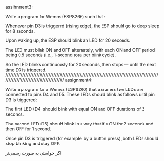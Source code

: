 assihnment3:

Write a program for Wemos (ESP8266) such that:

Whenever pin D3 is triggered (rising edge), the ESP should go to deep sleep for 8 seconds.

Upon waking up, the ESP should blink an LED for 20 seconds.

The LED must blink ON and OFF alternately, with each ON and OFF period being 0.5 seconds (i.e., 1-second total per blink cycle).

So the LED blinks continuously for 20 seconds, then stops — until the next time D3 is triggered.
/////////////////////////////////////////////////////////////////////////////////////////////////////////////////////////////////////////
assignment4:

Write a program for a Wemos (ESP8266) that assumes two LEDs are connected to pins D4 and D5.
These LEDs should blink as follows until pin D3 is triggered:

The first LED (D4) should blink with equal ON and OFF durations of 2 seconds.

The second LED (D5) should blink in a way that it's ON for 2 seconds and then OFF for 1 second.

Once pin D3 is triggered (for example, by a button press), both LEDs should stop blinking and stay OFF.

اگر خواستی به صورت رسمی‌تر
